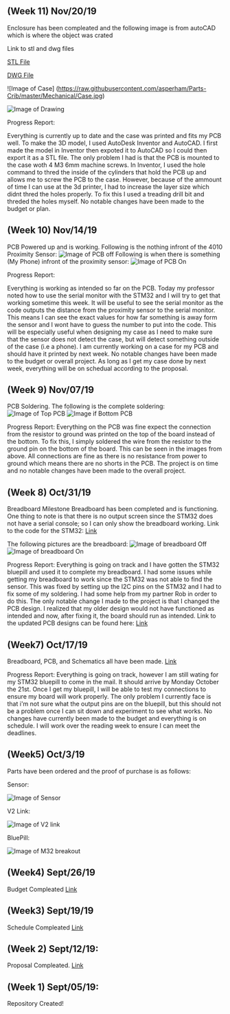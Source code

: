 (Week 11) Nov/20/19
-------
Enclosure has been compleated and the following image is from autoCAD which is where the object was crated

Link to stl and dwg files 

[STL File](https://github.com/asperham/Parts-Crib/blob/master/Mechanical/CaseDrawing2.stl)

[DWG File](https://github.com/asperham/Parts-Crib/blob/master/Mechanical/CaseDrawing2.dwg)

![Image of Case] (https://raw.githubusercontent.com/asperham/Parts-Crib/master/Mechanical/Case.jpg)

![Image of Drawing](https://raw.githubusercontent.com/asperham/Parts-Crib/master/Mechanical/part.png)

Progress Report:

Everything is currently up to date and the case was printed and fits my PCB well. To make the 3D model, I used AutoDesk Inventor and AutoCAD. I first made the model in Inventor then expoted it to AutoCAD so I could then export it as a STL file. The only problem I had is that the PCB is mounted to the case woth 4 M3 6mm machine screws. In Inventor, I used the hole command to thred the inside of the cylinders that hold the PCB up and allows me to screw the PCB to the case. However, because of the ammount of time I can use at the 3d printer, I had to increase the layer size which didnt thred the holes properly. To fix this I used a treading drill bit and threded the holes myself. 
No notable changes have been made to the budget or plan. 

(Week 10) Nov/14/19
---------
PCB Powered up and is working. 
Following is the nothing infront of the 4010 Proximity Sensor: 
![Image of PCB off](https://raw.githubusercontent.com/asperham/Parts-Crib/master/Electronics/PCB%20working%202.jpg)
Following is when there is something (My Phone) infront of the proximity sensor: 
![Image of PCB On](https://raw.githubusercontent.com/asperham/Parts-Crib/master/Electronics/PCB%20Working.jpg)

Progress Report: 

Everything is working as intended so far on the PCB. Today my professor noted how to use the serial monitor with the STM32 and I will try to get that working sometime this week. It will be useful to see the serial monitor as the code outputs the distance from the proximity sensor to the serial monitor. This means I can see the exact values for how far something is away form the sensor and I wont have to guess the number to put into the code. This will be especially useful when designing my case as I need to make sure that the sensor does not detect the case, but will detect something outside of the case (i.e a phone). I am currently working on a case for my PCB and should have it printed by next week. No notable changes have been made to the budget or overall project. As long as I get my case done by next week, everything will be on schedual according to the proposal. 


(Week 9) Nov/07/19
----------
PCB Soldering. The following is the complete soldering: 
![Image of Top PCB](https://raw.githubusercontent.com/asperham/Parts-Crib/master/Electronics/PCB%20top.jpg)
![Image if Bottom PCB](https://raw.githubusercontent.com/asperham/Parts-Crib/master/Electronics/PCB%20bottom.jpg)

Progress Report: 
Everything on the PCB was fine expect the connection from the resistor to ground was printed on the top of the board instead of the bottom. To fix this, I simply soldered the wire from the resistor to the ground pin on the bottom of the board. This can be seen in the images from above. All connections are fine as there is no resistance from power to ground which means there are no shorts in the PCB. The project is on time and no notable changes have been made to the overall project. 

(Week 8) Oct/31/19
----------
Breadboard Milestone
Breadboard has been completed and is functioning. One thing to note is that there is no output screen since the STM32 does not have a serial console; so I can only show the breadboard working.
Link to the code for the STM32: [Link](https://github.com/asperham/Parts-Crib/blob/master/Software/hardware_project/hardware_project.ino)

The following pictures are the breadboard:
![Image of breadboard Off](https://raw.githubusercontent.com/asperham/Parts-Crib/master/Electronics/breadboard%20off.jpg)
![Image of breadboard On](https://raw.githubusercontent.com/asperham/Parts-Crib/master/Electronics/breadboard%20on.jpg)


Progress Report: 
Everything is going on track and I have gotten the STM32 bluepill and used it to complete my breadboard. I had some issues while getting my breadboard to work since the STM32 was not able to find the sensor. This was fixed by setting up the I2C pins on the STM32 and I had to fix some of my soldering. I had some help from my partner Rob in order to do this. The only notable change I made to the project is that I changed the PCB design. I realized that my older design would not have functioned as intended and now, after fixing it, the board should run as intended. Link to the updated PCB designs can be found here: [Link](https://github.com/asperham/Parts-Crib/tree/master/Electronics) 

(Week7) Oct/17/19
----------
Breadboard, PCB, and Schematics all have been made. [Link](https://github.com/asperham/Parts-Crib/tree/master/Electronics)

Progress Report: 
Everything is going on track, however I am still wating for my STM32 bluepill to come in the mail. It should arrive by Monday October the 21st. Once I get my bluepill, I will be able to test my connections to ensure my board will work properly. The only problem I currently face is that i'm not sure what the output pins are on the bluepill, but this should not be a problem once I can sit down and experiment to see what works. No changes have currently been made to the budget and everything is on schedule. I will work over the reading week to ensure I can meet the deadlines. 


(Week5) Oct/3/19
-----------
Parts have been ordered and the proof of purchase is as follows:

Sensor:

![Image of Sensor](https://raw.githubusercontent.com/asperham/Parts-Crib/master/Images/Sensor.png)

V2 Link:

![Image of V2 link](https://raw.githubusercontent.com/asperham/Parts-Crib/master/Images/V2.png)

BluePill:

![Image of M32 breakout](https://raw.githubusercontent.com/asperham/Parts-Crib/master/Images/M32.png)

(Week4) Sept/26/19
-----------
Budget Compleated [Link](https://github.com/asperham/Parts-Crib/blob/master/Documentation/Budget.xlsx)

(Week3) Sept/19/19
------------
Schedule Compleated [Link](https://github.com/asperham/Parts-Crib/blob/master/Documentation/Colin%20Project%20Schedual.mpp)

(Week 2) Sept/12/19:
-----------
Proposal Compleated. [Link](https://github.com/asperham/Parts-Crib/blob/master/Documentation/ProjectProposal%20Colin%20LeDonne%20Parts%20Crib.pdf)

(Week 1) Sept/05/19:
-----------
Repository Created!
